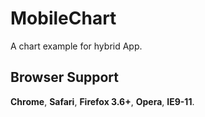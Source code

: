 # MobileChart
A chart example for hybrid App.

## Browser Support

__Chrome__, __Safari__, __Firefox 3.6+__, __Opera__, __IE9-11__.  
